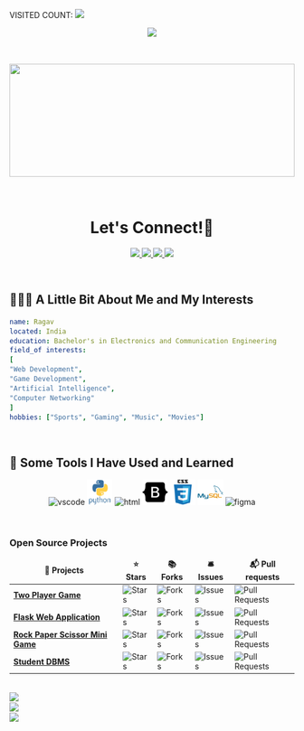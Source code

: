 VISITED COUNT: <img src="https://profile-counter.glitch.me/{YOUR USER}/count.svg"/>
<p align="center">
<img src="https://capsule-render.vercel.app/api?type=slice&color=gradient&height=200&section=header&text=HI%20THERE😀&fontSize=90&animation=twinkling&reversal=true" />
</p>
<br/>
<p align="center">
<img height=200 width=100% src="https://media4.giphy.com/media/cNFFHJ5Ki8KBJbS2Lt/giphy.gif?cid=ecf05e47myru87oywzf1tnzettmugh43evcvi5cq31irspe0&ep=v1_gifs_search&rid=giphy.gif&ct=g"/>
</p>
<br/>
<h1 align="center">
  Let's Connect!💬
</h1>
<p align="center">
<a href="https://www.linkedin.com/in/ragavradhesh/">
  <img height="50" src="https://user-images.githubusercontent.com/46517096/166973395-19676cd8-f8ec-4abf-83ff-da8243505b82.png"/>
</a>
<a href="https://medium.com/@ragavradhesh">
  <img height="50" src="https://user-images.githubusercontent.com/46517096/166973962-d05d145a-b6a0-4643-bd3d-5ac845679367.png"/>
</a>
<a href="https://twitter.com/ragavr_07">
  <img height="50" src="https://user-images.githubusercontent.com/46517096/166974271-91dfa250-d70b-4cb9-8707-f1bda1b708c3.png"/>
</a>
<a href="https://www.instagram.com/ragav_.16/">
  <img height="50" src="https://user-images.githubusercontent.com/46517096/166974368-9798f39f-1f46-499c-b14e-81f0a3f83a06.png"/>
</a>
</p>
<br/>
<h2> 👨🏻‍💻 A Little Bit About Me and My Interests</h2>

```yaml
name: Ragav 
located: India
education: Bachelor's in Electronics and Communication Engineering
field_of interests:
[
"Web Development",
"Game Development",
"Artificial Intelligence",
"Computer Networking"
]
hobbies: ["Sports", "Gaming", "Music", "Movies"]
```
<br/>
<h2> 🚀 Some Tools I Have Used and Learned</h2>
<p align="center">
<img src="https://cdn.jsdelivr.net/gh/devicons/devicon/icons/vscode/vscode-original.svg" alt="vscode" width="45" height="45"/>
<img src="https://raw.githubusercontent.com/devicons/devicon/master/icons/python/python-original-wordmark.svg" alt="python" width="45" height="45" />
<img src="https://cdn.jsdelivr.net/gh/devicons/devicon/icons/html5/html5-original.svg" alt="html" width="45" height="45"/>
<img src="https://raw.githubusercontent.com/devicons/devicon/master/icons/bootstrap/bootstrap-plain.svg" alt="bootstrap" width="45" height="45" />
<img src="https://raw.githubusercontent.com/devicons/devicon/master/icons/css3/css3-original-wordmark.svg" alt="css3" width="45" height="45" />
<img src="https://raw.githubusercontent.com/devicons/devicon/master/icons/mysql/mysql-original-wordmark.svg" alt="mysql" width="45" height="45" />
<img src="https://cdn.jsdelivr.net/gh/devicons/devicon/icons/flask/flask-original.svg" alt="figma" width="45" height="45"/>   
</p>
<br/>
<h3>Open Source Projects</h3>
<table>
  <thead align="center">
    <tr border: none;>
      <td><b>🎁 Projects</b></td>
      <td><b>⭐ Stars</b></td>
      <td><b>📚 Forks</b></td>
      <td><b>🛎 Issues</b></td>
      <td><b>📬 Pull requests</b></td>
    </tr>
  </thead>
  <tbody>
<tr>
      <td><a href=https://github.com/RRhere/Two_Player_Game><b>Two Player Game</b></a></td>
      <td><img alt="Stars" src="https://img.shields.io/github/stars/RRhere/Two_Player_Game?style=flat-square&labelColor=343b41"/></td>
      <td><img alt="Forks" src="https://img.shields.io/github/forks/RRhere/Two_Player_Game?style=flat-square&labelColor=343b41"/></td>
      <td><img alt="Issues" src="https://img.shields.io/github/issues/RRhere/Two_Player_Game?style=flat-square&labelColor=343b41"/></td>
      <td><img alt="Pull Requests" src="https://img.shields.io/github/issues-pr/RRhere/Two_Player_Game?style=flat-square&labelColor=343b41"/></td>
    </tr>
<tr>
      <td><a href=https://github.com/RRhere/Two_Player_Game><b>Flask Web Application</b></a></td>
      <td><img alt="Stars" src="https://img.shields.io/github/stars/RRhere/Flask-Web-Application?style=flat-square&labelColor=343b41"/></td>
      <td><img alt="Forks" src="https://img.shields.io/github/forks/RRhere/Flask-Web-Application?style=flat-square&labelColor=343b41"/></td>
      <td><img alt="Issues" src="https://img.shields.io/github/issues/RRhere/Flask-Web-Application?style=flat-square&labelColor=343b41"/></td>
      <td><img alt="Pull Requests" src="https://img.shields.io/github/issues-pr/RRhere/Flask-Web-Application?style=flat-square&labelColor=343b41"/></td>
    </tr>
<tr>
      <td><a href=https://github.com/RRhere/Two_Player_Game><b>Rock Paper Scissor Mini Game</b></a></td>
      <td><img alt="Stars" src="https://img.shields.io/github/stars/RRhere/RockPaperScissorMiniGame?style=flat-square&labelColor=343b41"/></td>
      <td><img alt="Forks" src="https://img.shields.io/github/forks/RRhere/RockPaperScissorMiniGame?style=flat-square&labelColor=343b41"/></td>
      <td><img alt="Issues" src="https://img.shields.io/github/issues/RRhere/RockPaperScissorMiniGame?style=flat-square&labelColor=343b41"/></td>
      <td><img alt="Pull Requests" src="https://img.shields.io/github/issues-pr/RRhere/RockPaperScissorMiniGame?style=flat-square&labelColor=343b41"/></td>
    </tr>
<tr>
      <td><a href=https://github.com/RRhere/Two_Player_Game><b>Student DBMS</b></a></td>
      <td><img alt="Stars" src="https://img.shields.io/github/stars/RRhere/StudentDBMS?style=flat-square&labelColor=343b41"/></td>
      <td><img alt="Forks" src="https://img.shields.io/github/forks/RRhere/StudentDBMS?style=flat-square&labelColor=343b41"/></td>
      <td><img alt="Issues" src="https://img.shields.io/github/issues/RRhere/StudentDBMS?style=flat-square&labelColor=343b41"/></td>
      <td><img alt="Pull Requests" src="https://img.shields.io/github/issues-pr/RRhere/StudentDBMS?style=flat-square&labelColor=343b41"/></td>
    </tr>
</tbody>
</table>
<br/>
<img align="center" src="https://github-readme-stats.vercel.app/api?username=RRhere&theme=vision-friendly-dark&rank_icon=github"/>
<br/>
<img align="center" src="https://github-readme-stats.vercel.app/api/top-langs/?username=anuraghazra&layout=pie"/>
<br/>
<img align="center" src="https://github.com/thepiyushmalhotra/thepiyushmalhotra/blob/output/github-contribution-grid-snake.svg"/>